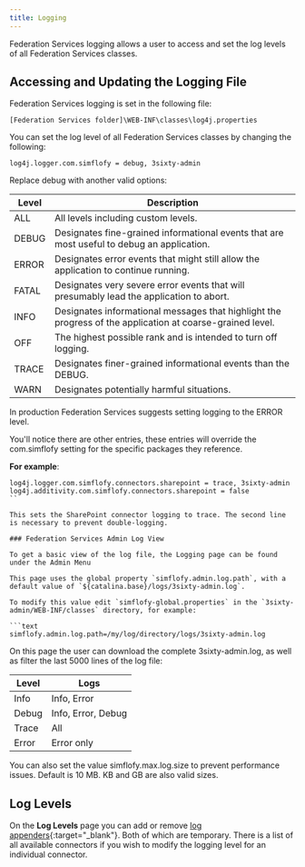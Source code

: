 ```yaml
---
title: Logging
---
```


Federation Services logging allows a user to access and set the log levels of all Federation Services classes.

## Accessing and Updating the Logging File

Federation Services logging is set in the following file:

`[Federation Services folder]\WEB-INF\classes\log4j.properties`

You can set the log level of all Federation Services classes by changing the following:

`log4j.logger.com.simflofy = debug, 3sixty-admin`

Replace debug with another valid options:

| Level | Description |
| ---|--- |
| ALL | All levels including custom levels. |
| DEBUG | Designates fine-grained informational events that are most useful to debug an application. |
| ERROR | Designates error events that might still allow the application to continue running. |
| FATAL | Designates very severe error events that will presumably lead the application to abort. |
| INFO | Designates informational messages that highlight the progress of the application at coarse-grained level. |
| OFF | The highest possible rank and is intended to turn off logging. |
| TRACE | Designates finer-grained informational events than the DEBUG. |
| WARN | Designates potentially harmful situations. |
  
In production Federation Services suggests setting logging to the ERROR level.

You'll notice there are other entries, these entries will override the com.simflofy setting for the specific packages they reference.

**For example**:

```
log4j.logger.com.simflofy.connectors.sharepoint = trace, 3sixty-admin
log4j.additivity.com.simflofy.connectors.sharepoint = false
``

This sets the SharePoint connector logging to trace. The second line is necessary to prevent double-logging.

### Federation Services Admin Log View

To get a basic view of the log file, the Logging page can be found under the Admin Menu

This page uses the global property `simflofy.admin.log.path`, with a default value of `${catalina.base}/logs/3sixty-admin.log`.

To modify this value edit `simflofy-global.properties` in the `3sixty-admin/WEB-INF/classes` directory, for example:

```text
simflofy.admin.log.path=/my/log/directory/logs/3sixty-admin.log
```

On this page the user can download the complete 3sixty-admin.log, as well as filter the last 5000 lines of the log file:

| Level | Logs |
| ---|--- |
| Info | Info, Error |
| Debug | Info, Error, Debug |
| Trace | All |
| Error | Error only |
  
You can also set the value simflofy.max.log.size to prevent performance issues. Default is 10 MB. KB and GB are also valid sizes.

## Log Levels

On the **Log Levels** page you can add or remove [log appenders](https://dzone.com/articles/log-appender-what-is-it-and-why-would-you-use-it){:target="_blank"}. Both of which are temporary. There is a list of all available connectors if you wish to modify the logging level for an individual connector.